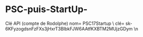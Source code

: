 # PSC-puis-StartUp-


Clé API (compte de Rodolphe) 
nom= PSC17Startup \\
clé= 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 \n
